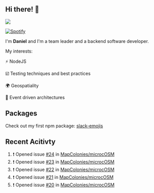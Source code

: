 ## Hi there! 👋

<p>
  <img src="https://github-readme-stats.vercel.app/api?username=syncush&theme=tokyonight">
</p>

[![Spotify](https://novatorem-rust.vercel.app/api/spotify)](https://open.spotify.com/user/syncush)

I'm **Daniel** and I'm a team leader and a backend software developer.

My interests:

⚡ NodeJS

☑️ Testing techniques and best practices

🌍 Geospatiality

🧠 Event driven architectures

## Packages
Check out my first npm package: [slack-emojis](https://www.npmjs.com/package/slack-emojis)

## Recent Acitivty
<!--START_SECTION:activity-->
1. ❗️ Opened issue [#24](https://github.com/MapColonies/microcOSM/issues/24) in [MapColonies/microcOSM](https://github.com/MapColonies/microcOSM)
2. ❗️ Opened issue [#23](https://github.com/MapColonies/microcOSM/issues/23) in [MapColonies/microcOSM](https://github.com/MapColonies/microcOSM)
3. ❗️ Opened issue [#22](https://github.com/MapColonies/microcOSM/issues/22) in [MapColonies/microcOSM](https://github.com/MapColonies/microcOSM)
4. ❗️ Opened issue [#21](https://github.com/MapColonies/microcOSM/issues/21) in [MapColonies/microcOSM](https://github.com/MapColonies/microcOSM)
5. ❗️ Opened issue [#20](https://github.com/MapColonies/microcOSM/issues/20) in [MapColonies/microcOSM](https://github.com/MapColonies/microcOSM)
<!--END_SECTION:activity-->
